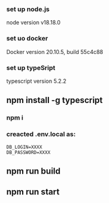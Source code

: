 ### set up node.js
  node version v18.18.0
### set uo docker
 Docker version 20.10.5, build 55c4c88
### set up typeSript
  typescript version  5.2.2
## npm install -g typescript
### npm i
### creacted .env.local as:
    DB_LOGIN=XXXX
    DB_PASSWORD=XXXX
## npm run build
## npm run start